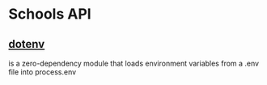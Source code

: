 # Schools API

## [dotenv](https://www.npmjs.com/package/dotenv)
is a zero-dependency module that loads environment variables from a .env file into process.env


